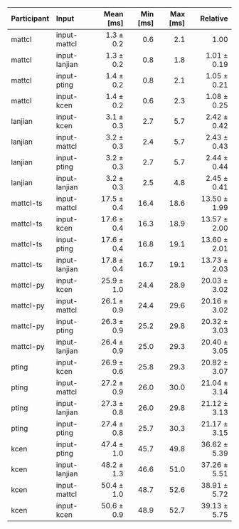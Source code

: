 | Participant | Input | Mean [ms] | Min [ms] | Max [ms] | Relative |
|:---|:---|---:|---:|---:|---:|
| mattcl | input-mattcl | 1.3 ± 0.2 | 0.6 | 2.1 | 1.00 |
| mattcl | input-lanjian | 1.3 ± 0.2 | 0.8 | 1.8 | 1.01 ± 0.19 |
| mattcl | input-pting | 1.4 ± 0.2 | 0.8 | 2.1 | 1.05 ± 0.21 |
| mattcl | input-kcen | 1.4 ± 0.2 | 0.6 | 2.3 | 1.08 ± 0.25 |
| lanjian | input-kcen | 3.1 ± 0.3 | 2.7 | 5.7 | 2.42 ± 0.42 |
| lanjian | input-mattcl | 3.2 ± 0.3 | 2.4 | 5.7 | 2.43 ± 0.43 |
| lanjian | input-pting | 3.2 ± 0.3 | 2.7 | 5.7 | 2.44 ± 0.44 |
| lanjian | input-lanjian | 3.2 ± 0.3 | 2.5 | 4.8 | 2.45 ± 0.41 |
| mattcl-ts | input-mattcl | 17.5 ± 0.4 | 16.4 | 18.6 | 13.50 ± 1.99 |
| mattcl-ts | input-kcen | 17.6 ± 0.4 | 16.3 | 18.9 | 13.57 ± 2.00 |
| mattcl-ts | input-pting | 17.6 ± 0.4 | 16.8 | 19.1 | 13.60 ± 2.01 |
| mattcl-ts | input-lanjian | 17.8 ± 0.4 | 16.7 | 19.1 | 13.73 ± 2.03 |
| mattcl-py | input-kcen | 25.9 ± 1.0 | 24.4 | 28.9 | 20.03 ± 3.02 |
| mattcl-py | input-mattcl | 26.1 ± 0.9 | 24.4 | 29.6 | 20.16 ± 3.02 |
| mattcl-py | input-pting | 26.3 ± 0.9 | 25.2 | 29.8 | 20.32 ± 3.03 |
| mattcl-py | input-lanjian | 26.4 ± 0.9 | 25.0 | 29.3 | 20.40 ± 3.05 |
| pting | input-kcen | 26.9 ± 0.6 | 25.8 | 29.3 | 20.82 ± 3.07 |
| pting | input-mattcl | 27.2 ± 0.9 | 26.0 | 30.0 | 21.04 ± 3.14 |
| pting | input-lanjian | 27.3 ± 0.8 | 26.0 | 29.8 | 21.12 ± 3.13 |
| pting | input-pting | 27.4 ± 0.8 | 25.7 | 30.3 | 21.17 ± 3.15 |
| kcen | input-pting | 47.4 ± 1.0 | 45.7 | 49.8 | 36.62 ± 5.39 |
| kcen | input-lanjian | 48.2 ± 1.3 | 46.6 | 51.0 | 37.26 ± 5.51 |
| kcen | input-mattcl | 50.4 ± 1.0 | 48.7 | 52.6 | 38.91 ± 5.72 |
| kcen | input-kcen | 50.6 ± 0.9 | 48.9 | 52.7 | 39.13 ± 5.75 |

